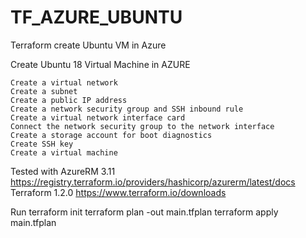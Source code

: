 # TF_AZURE_UBUNTU
Terraform create Ubuntu VM in Azure


Create Ubuntu 18 Virtual Machine in AZURE

    Create a virtual network
    Create a subnet
    Create a public IP address
    Create a network security group and SSH inbound rule
    Create a virtual network interface card
    Connect the network security group to the network interface
    Create a storage account for boot diagnostics
    Create SSH key
    Create a virtual machine

Tested with
    AzureRM 3.11 https://registry.terraform.io/providers/hashicorp/azurerm/latest/docs
    Terraform 1.2.0 https://www.terraform.io/downloads

Run
    terraform init
    terraform plan -out main.tfplan
    terraform apply main.tfplan
